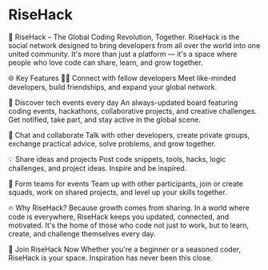 # RiseHack
🚀 RiseHack – The Global Coding Revolution, Together.
RiseHack is the social network designed to bring developers from all over the world into one united community. It's more than just a platform — it's a space where people who love code can share, learn, and grow together.

🌐 Key Features
🧑‍💻 Connect with fellow developers
Meet like-minded developers, build friendships, and expand your global network.

📅 Discover tech events every day
An always-updated board featuring coding events, hackathons, collaborative projects, and creative challenges. Get notified, take part, and stay active in the global scene.

💬 Chat and collaborate
Talk with other developers, create private groups, exchange practical advice, solve problems, and grow together.

💡 Share ideas and projects
Post code snippets, tools, hacks, logic challenges, and project ideas. Inspire and be inspired.

🤝 Form teams for events
Team up with other participants, join or create squads, work on shared projects, and level up your skills together.

🔥 Why RiseHack?
Because growth comes from sharing. In a world where code is everywhere, RiseHack keeps you updated, connected, and motivated. It's the home of those who code not just to work, but to learn, create, and challenge themselves every day.

📣 Join RiseHack Now
Whether you're a beginner or a seasoned coder, RiseHack is your space. Inspiration has never been this close.
